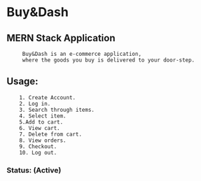 # Buy&Dash
## MERN Stack Application
         Buy&Dash is an e-commerce application, 
         where the goods you buy is delivered to your door-step.
## Usage:

        1. Create Account.
        2. Log in.
        3. Search through items.
        4. Select item.
        5.Add to cart.
        6. View cart.
        7. Delete from cart.
        8. View orders.
        9. Checkout.
        10. Log out.

### Status: (Active)

